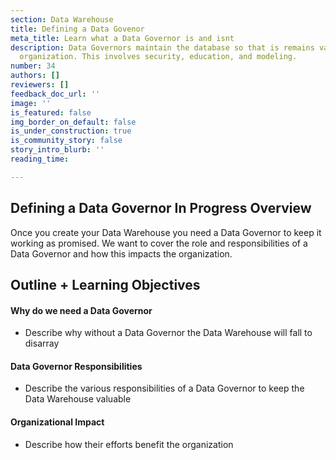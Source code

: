 ```yaml
---
section: Data Warehouse
title: Defining a Data Govenor
meta_title: Learn what a Data Governor is and isnt
description: Data Governors maintain the database so that is remains valuable to an
  organization. This involves security, education, and modeling.
number: 34
authors: []
reviewers: []
feedback_doc_url: ''
image: ''
is_featured: false
img_border_on_default: false
is_under_construction: true
is_community_story: false
story_intro_blurb: ''
reading_time: 

---
```

## Defining a Data Governor In Progress Overview

Once you create your Data Warehouse you need a Data Governor to keep it working as promised. We want to cover the role and responsibilities of a Data Governor and how this impacts the organization.

## Outline + Learning Objectives

#### Why do we need a Data Governor

* Describe why without a Data Governor the Data Warehouse will fall to disarray

#### Data Governor Responsibilities

* Describe the various responsibilities of a Data Governor to keep the Data Warehouse valuable

#### Organizational Impact

* Describe how their efforts benefit the organization